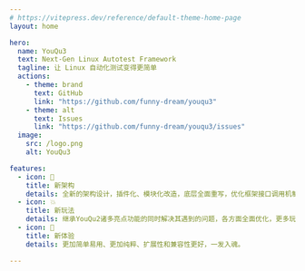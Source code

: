 ```yaml
---
# https://vitepress.dev/reference/default-theme-home-page
layout: home

hero:
  name: YouQu3
  text: Next-Gen Linux Autotest Framework
  tagline: 让 Linux 自动化测试变得更简单
  actions:
    - theme: brand
      text: GitHub
      link: "https://github.com/funny-dream/youqu3"
    - theme: alt
      text: Issues
      link: "https://github.com/funny-dream/youqu3/issues"
  image:
    src: /logo.png
    alt: YouQu3

features:
  - icon: 💪
    title: 新架构
    details: 全新的架构设计，插件化、模块化改造，底层全面重写，优化框架接口调用机制。
  - icon: 💥
    title: 新玩法
    details: 继承YouQu2诸多亮点功能的同时解决其遇到的问题，各方面全面优化，更多玩法姿势等你来解锁。
  - icon: 🛀
    title: 新体验
    details: 更加简单易用、更加纯粹、扩展性和兼容性更好，一发入魂。

---
```


<script setup>
import {
  VPTeamPage,
  VPTeamPageTitle,
  VPTeamMembers
} from 'vitepress/theme'

const members = [
  {
    avatar: 'https://www.github.com/mikigo.png',
    name: 'mikigo',
    title: 'Creator',
    org: 'YouQu3',
    orgLink: 'https://github.com/funny-dream/youqu3',
    links: [
      { icon: 'github', link: 'https://github.com/mikigo' },
      { icon: 'x', link: 'https://twitter.com/mikigo_' },
    ]
  },
  {
    avatar: 'https://www.github.com/DarkLii.png',
    name: 'DarkLii',
    title: 'Developer',
    links: [
      { icon: 'github', link: 'https://github.com/DarkLii' },
    ]
  },
]

</script>


<VPTeamPage>
  <VPTeamPageTitle>
    <template #title>
      Contributors
    </template>
    <template #lead>
      感谢以下所有人的贡献与参与
    </template>
  </VPTeamPageTitle>
  <VPTeamMembers
    size="small"
    :members="members"
  />
</VPTeamPage>
